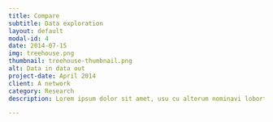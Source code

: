 ```yaml
---
title: Compare
subtitle: Data exploration
layout: default
modal-id: 4
date: 2014-07-15
img: treehouse.png
thumbnail: treehouse-thumbnail.png
alt: Data in data out
project-date: April 2014
client: A network
category: Research
description: Lorem ipsum dolor sit amet, usu cu alterum nominavi lobortis. At duo novum diceret. Tantas apeirian vix et, usu sanctus postulant inciderint ut, populo diceret necessitatibus in vim. Cu eum dicam feugiat noluisse.

---
```


